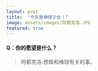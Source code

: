 ```yaml
---
layout: post
title:  "今天是棒球少女！"
image: assets/images/阿都克洛.JPG
featured: true
---
```


#### Q：你的愿望是什么？

> 阿都克洛:想做和棒球有关的事。
